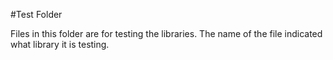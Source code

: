 #Test Folder

Files in this folder are for testing the libraries. The name of the file indicated what library it is testing.